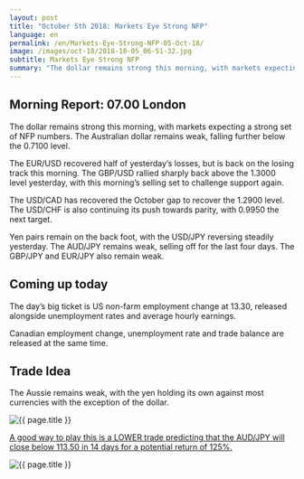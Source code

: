```yaml
---
layout: post
title: "October 5th 2018: Markets Eye Strong NFP"
language: en
permalink: /en/Markets-Eye-Strong-NFP-05-Oct-18/
image: /images/oct-18/2018-10-05_06-51-32.jpg
subtitle: Markets Eye Strong NFP
summary: "The dollar remains strong this morning, with markets expecting a strong set of NFP numbers. The Australian dollar remains weak, falling further below the 0.7100 level"
---
```

## Morning Report: 07.00 London

The dollar remains strong this morning, with markets expecting a strong set of NFP numbers. The Australian dollar remains weak, falling further below the 0.7100 level. 

The EUR/USD recovered half of yesterday’s losses, but is back on the losing track this morning. The GBP/USD rallied sharply back above the 1.3000 level yesterday, with this morning’s selling set to challenge support again. 

The USD/CAD has recovered the October gap to recover the 1.2900 level. The USD/CHF is also continuing its push towards parity, with 0.9950 the next target.

Yen pairs remain on the back foot, with the USD/JPY reversing steadily yesterday. The AUD/JPY remains weak, selling off for the last four days. The GBP/JPY and EUR/JPY also remain weak. 

## Coming up today

The day’s big ticket is US non-farm employment change at 13.30, released alongside unemployment rates and average hourly earnings. 

Canadian employment change, unemployment rate and trade balance are released at the same time. 

## Trade Idea

The Aussie remains weak, with the yen holding its own against most currencies with the exception of the dollar.

<img class="post-image" src="{{ site.url }}/images/oct-18/2018-10-05_06-51-32.jpg" alt="{{ page.title }}" title="{{ page.title }}">

<a href="%LINK%%?currency=GBP&market=forex&underlying=frxUSDJPY&formname=higherlower&duration_amount=14&duration_units=d&amount=10&amount_type=stake&expiry_type=duration&barrier=113.50" target="_blank">A good way to play this is a LOWER trade predicting that the AUD/JPY will close below 113.50 in 14 days for a potential return of 125%.</a>

<img class="post-image" src="{{ site.url }}/images/oct-18/2018-10-05_06-53-24.jpg" alt="{{ page.title }}" title="{{ page.title }}">